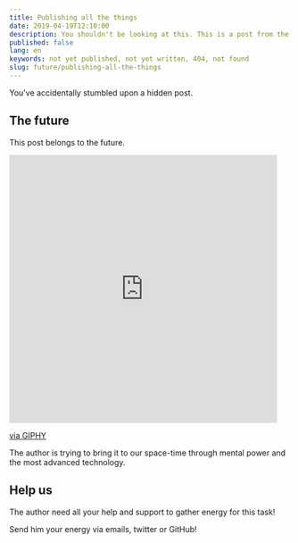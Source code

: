 ```yaml
---
title: Publishing all the things
date: 2019-04-19T12:10:00
description: You shouldn't be looking at this. This is a post from the future
published: false
lang: en
keywords: not yet published, not yet written, 404, not found
slug: future/publishing-all-the-things
---
```


You've accidentally stumbled upon a hidden post.

## The future

This post belongs to the future.

<iframe src="https://giphy.com/embed/3ohhwiSbK4IdpTIB0Y" width="480" height="480" frameBorder="0" class="giphy-embed" allowFullScreen></iframe><p><a href="https://giphy.com/gifs/time-endless-history-3ohhwiSbK4IdpTIB0Y">via GIPHY</a></p>


The author is trying to bring it to our space-time through mental power and the most advanced technology.

## Help us

The author need all your help and support to gather energy for this task!

Send him your energy via emails, twitter or GitHub!
